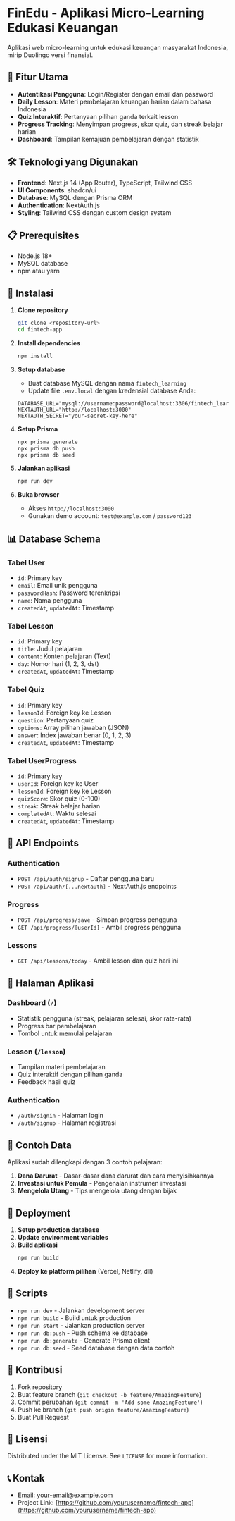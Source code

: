 # FinEdu - Aplikasi Micro-Learning Edukasi Keuangan

Aplikasi web micro-learning untuk edukasi keuangan masyarakat Indonesia, mirip Duolingo versi finansial.

## 🚀 Fitur Utama

- **Autentikasi Pengguna**: Login/Register dengan email dan password
- **Daily Lesson**: Materi pembelajaran keuangan harian dalam bahasa Indonesia
- **Quiz Interaktif**: Pertanyaan pilihan ganda terkait lesson
- **Progress Tracking**: Menyimpan progress, skor quiz, dan streak belajar harian
- **Dashboard**: Tampilan kemajuan pembelajaran dengan statistik

## 🛠️ Teknologi yang Digunakan

- **Frontend**: Next.js 14 (App Router), TypeScript, Tailwind CSS
- **UI Components**: shadcn/ui
- **Database**: MySQL dengan Prisma ORM
- **Authentication**: NextAuth.js
- **Styling**: Tailwind CSS dengan custom design system

## 📋 Prerequisites

- Node.js 18+ 
- MySQL database
- npm atau yarn

## 🚀 Instalasi

1. **Clone repository**
   ```bash
   git clone <repository-url>
   cd fintech-app
   ```

2. **Install dependencies**
   ```bash
   npm install
   ```

3. **Setup database**
   - Buat database MySQL dengan nama `fintech_learning`
   - Update file `.env.local` dengan kredensial database Anda:
   ```env
   DATABASE_URL="mysql://username:password@localhost:3306/fintech_learning"
   NEXTAUTH_URL="http://localhost:3000"
   NEXTAUTH_SECRET="your-secret-key-here"
   ```

4. **Setup Prisma**
   ```bash
   npx prisma generate
   npx prisma db push
   npx prisma db seed
   ```

5. **Jalankan aplikasi**
   ```bash
   npm run dev
   ```

6. **Buka browser**
   - Akses `http://localhost:3000`
   - Gunakan demo account: `test@example.com` / `password123`

## 📊 Database Schema

### Tabel User
- `id`: Primary key
- `email`: Email unik pengguna
- `passwordHash`: Password terenkripsi
- `name`: Nama pengguna
- `createdAt`, `updatedAt`: Timestamp

### Tabel Lesson
- `id`: Primary key
- `title`: Judul pelajaran
- `content`: Konten pelajaran (Text)
- `day`: Nomor hari (1, 2, 3, dst)
- `createdAt`, `updatedAt`: Timestamp

### Tabel Quiz
- `id`: Primary key
- `lessonId`: Foreign key ke Lesson
- `question`: Pertanyaan quiz
- `options`: Array pilihan jawaban (JSON)
- `answer`: Index jawaban benar (0, 1, 2, 3)
- `createdAt`, `updatedAt`: Timestamp

### Tabel UserProgress
- `id`: Primary key
- `userId`: Foreign key ke User
- `lessonId`: Foreign key ke Lesson
- `quizScore`: Skor quiz (0-100)
- `streak`: Streak belajar harian
- `completedAt`: Waktu selesai
- `createdAt`, `updatedAt`: Timestamp

## 🔌 API Endpoints

### Authentication
- `POST /api/auth/signup` - Daftar pengguna baru
- `POST /api/auth/[...nextauth]` - NextAuth.js endpoints

### Progress
- `POST /api/progress/save` - Simpan progress pengguna
- `GET /api/progress/[userId]` - Ambil progress pengguna

### Lessons
- `GET /api/lessons/today` - Ambil lesson dan quiz hari ini

## 📱 Halaman Aplikasi

### Dashboard (`/`)
- Statistik pengguna (streak, pelajaran selesai, skor rata-rata)
- Progress bar pembelajaran
- Tombol untuk memulai pelajaran

### Lesson (`/lesson`)
- Tampilan materi pembelajaran
- Quiz interaktif dengan pilihan ganda
- Feedback hasil quiz

### Authentication
- `/auth/signin` - Halaman login
- `/auth/signup` - Halaman registrasi

## 🎯 Contoh Data

Aplikasi sudah dilengkapi dengan 3 contoh pelajaran:

1. **Dana Darurat** - Dasar-dasar dana darurat dan cara menyisihkannya
2. **Investasi untuk Pemula** - Pengenalan instrumen investasi
3. **Mengelola Utang** - Tips mengelola utang dengan bijak

## 🚀 Deployment

1. **Setup production database**
2. **Update environment variables**
3. **Build aplikasi**
   ```bash
   npm run build
   ```
4. **Deploy ke platform pilihan** (Vercel, Netlify, dll)

## 📝 Scripts

- `npm run dev` - Jalankan development server
- `npm run build` - Build untuk production
- `npm run start` - Jalankan production server
- `npm run db:push` - Push schema ke database
- `npm run db:generate` - Generate Prisma client
- `npm run db:seed` - Seed database dengan data contoh

## 🤝 Kontribusi

1. Fork repository
2. Buat feature branch (`git checkout -b feature/AmazingFeature`)
3. Commit perubahan (`git commit -m 'Add some AmazingFeature'`)
4. Push ke branch (`git push origin feature/AmazingFeature`)
5. Buat Pull Request

## 📄 Lisensi

Distributed under the MIT License. See `LICENSE` for more information.

## 📞 Kontak

- Email: your-email@example.com
- Project Link: [https://github.com/yourusername/fintech-app](https://github.com/yourusername/fintech-app)
